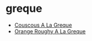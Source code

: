 # greque

 * [Couscous A La Greque](index/c/couscous-a-la-greque-236.json)
 * [Orange Roughy A La Greque](index/o/orange-roughy-a-la-greque-243.json)
